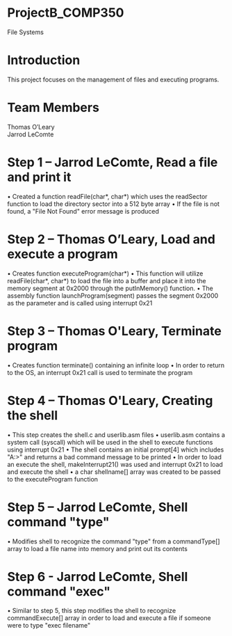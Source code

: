 # ProjectB_COMP350
File Systems

# Introduction

This project focuses on the management of files and executing programs.

# Team Members

Thomas O’Leary  
Jarrod LeComte

# Step 1 – Jarrod LeComte, Read a file and print it

•	Created a function readFile(char*, char*) which uses the readSector function to load the directory sector into a 512 byte array
• If the file is not found, a "File Not Found" error message is produced

# Step 2 – Thomas O’Leary, Load and execute a program

• Creates function executeProgram(char*) 
• This function will utilize readFile(char*, char*) to load the file into a buffer and place it into the memory segment at 0x2000 through the putInMemory() function.
• The assembly function launchProgram(segment) passes the segment 0x2000 as the parameter and is called using interrupt 0x21 

# Step 3 – Thomas O'Leary, Terminate program

• Creates function terminate() containing an infinite loop
• In order to return to the OS, an interrupt 0x21 call is used to terminate the program

# Step 4 – Thomas O'Leary, Creating the shell

• This step creates the shell.c and userlib.asm files
• userlib.asm contains a system call (syscall) which will be used in the shell to execute functions using interrupt 0x21
• The shell contains an initial prompt[4] which includes "A:>" and returns a bad command message to be printed
• In order to load an execute the shell, makeInterrupt21() was used and interrupt 0x21 to load and execute the shell
• a char shellname[] array was created to be passed to the executeProgram function


# Step 5 – Jarrod LeComte, Shell command "type"

• Modifies shell to recognize the command "type" from a commandType[] array to load a file name into memory and print out its contents

# Step 6 - Jarrod LeComte, Shell command "exec"

• Similar to step 5, this step modifies the shell to recognize commandExecute[] array in order to load and execute a file if someone were to type "exec filename"

  
